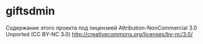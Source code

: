 giftsdmin
=========

Содержание этого проекта под лицензией Attribution-NonCommercial 3.0 Unported (CC BY-NC 3.0) http://creativecommons.org/licenses/by-nc/3.0/